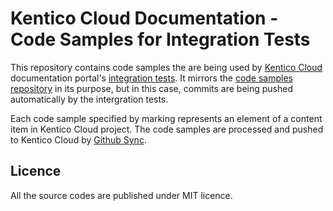 # Kentico Cloud Documentation - Code Samples for Integration Tests

This repository contains code samples the are being used by [Kentico Cloud](https://app.kenticocloud.com/) documentation portal's [integration tests](https://github.com/KenticoDocs/cloud-docs-integration-tests).
It mirrors the [code samples repository](https://github.com/KenticoDocs/cloud-docs-samples) in its purpose, but in this case, commits are being pushed automatically by the intergration tests.

Each code sample specified by marking represents an element of a content item in Kentico Cloud project.
The code samples are processed and pushed to Kentico Cloud by [Github Sync](https://github.com/Kentico/kentico-cloud-docs-github-sync).

## Licence
All the source codes are published under MIT licence.
